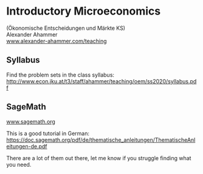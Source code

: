 # Introductory Microeconomics
(Ökonomische Entscheidungen und Märkte KS) <br>
Alexander Ahammer <br>
www.alexander-ahammer.com/teaching

## Syllabus
Find the problem sets in the class syllabus: <br>
http://www.econ.jku.at/t3/staff/ahammer/teaching/oem/ss2020/syllabus.pdf

## SageMath
www.sagemath.org

This is a good tutorial in German: <br>
https://doc.sagemath.org/pdf/de/thematische_anleitungen/ThematischeAnleitungen-de.pdf

There are a lot of them out there, let me know if you struggle finding what you need.
